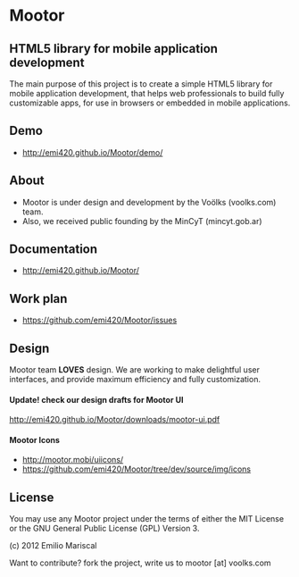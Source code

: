 # Mootor

## HTML5 library for mobile application development

The main purpose of this project is to create a simple HTML5 library for mobile application development, that helps web professionals to build fully customizable apps, for use in browsers or embedded in mobile applications.

## Demo

* http://emi420.github.io/Mootor/demo/

## About

* Mootor is under design and development by the Voölks (voolks.com) team.
* Also, we received public founding by the MinCyT (mincyt.gob.ar)

## Documentation

* http://emi420.github.io/Mootor/

## Work plan

* https://github.com/emi420/Mootor/issues

## Design

Mootor team **LOVES** design. We are working to make delightful user interfaces, and provide maximum efficiency and fully customization.

#### Update! check our design drafts for Mootor UI

http://emi420.github.io/Mootor/downloads/mootor-ui.pdf

#### Mootor Icons

* http://mootor.mobi/uiicons/
* https://github.com/emi420/Mootor/tree/dev/source/img/icons

## License

You may use any Mootor project under the terms of either the MIT License or the GNU General Public License (GPL) Version 3.

(c) 2012 Emilio Mariscal

Want to contribute? fork the project, write us to mootor [at] voolks.com
